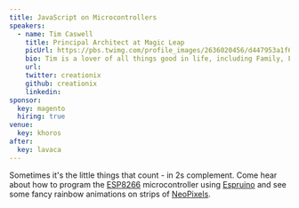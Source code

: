 ```yaml
---
title: JavaScript on Microcontrollers
speakers:
  - name: Tim Caswell
    title: Principal Architect at Magic Leap
    picUrl: https://pbs.twimg.com/profile_images/2636020456/d447953a1f656bc20420859e667da59f_400x400.jpeg
    bio: Tim is a lover of all things good in life, including Family, Friends, Food, and Functional Programs.
    url:
    twitter: creationix
    github: creationix
    linkedin:
sponsor:
  key: magento
  hiring: true
venue:
  key: khoros
after:
  key: lavaca
---
```


Sometimes it's the little things that count - in 2s complement. Come hear about how to program the [ESP8266](https://en.wikipedia.org/wiki/ESP8266) microcontroller using [Espruino](https://www.espruino.com/) and see some fancy rainbow animations on strips of [NeoPixels](https://www.adafruit.com/category/168).
